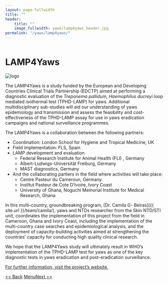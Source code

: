```yaml
---
layout: page-fullwidth
title: ""
header:
    title: ""
    image_fullwidth: yaws/lamp4yaws_header.jpg
permalink: "/yaws/lamp4yaws/"
---
```


<div class="row t10">
	<div class="medium-8 columns b30">
		<h1>LAMP4Yaws</h1>
	</div>
	<div class="medium-3 columns b30">
		<img src="{{ site.urlimg }}/yaws/cure_yaws_logo.png" alt="logo">
	</div>
</div>

The LAMP4Yaws is a study funded by the European and Developing Countries Clinical Trials Partnership (EDCTP) aimed at performing a diagnostic evaluation of the *Treponema pallidum, Haemophilus ducreyi* loop mediated isothermal test (TPHD-LAMP) for yaws. Additional multidisciplinary sub-studies will aid our understanding of yaws epidemiology and transmission and assess the feasibility and cost-effectiveness of the TPHD-LAMP assay for use in yaws eradication campaigns and national surveillance programmes.



The LAMP4Yaws is a collaboration between the following partners:

* Coordination: London School for Hygiene and Tropical Medicine, UK
* Field implementation: FLS, Spain
* LAMP development and evaluation
  - Federal Research Institute for Animal Health (FLI) , Germany
  - Albert-Ludwigs-Universität Freiburg, Germany
  - MAST diagnostics, Germany
* And the collaborating partiers in the field where activities will take place:
  - Centre Pasteur du Cameroun, Germany.
  - Institut Pasteur de Cote D’Ivoire, Ivory Coast
  - University of Ghana, Noguchi Memorial Institute for Medical Research, Ghana



In this multi-country, groundbreaking program, [Dr. Camila G- Beiras]({{ site.url }}/team/camila/), yaws and NTDs researcher from the Skin NTD/STI unit,  coordinates the implementation of this project from the field in Cameroon, Ghana and Ivory Coast, including the implementation of the multi-country case searches and epidemiological analysis, and the deployment of capacity-building activities aimed at strengthening the countries’ capacity for conducting high quality clinical research.



We hope that the LAMP4Yaws study will ultimately result in WHO’s implementation of the TPHD-LAMP test for yaws as one of the key diagnostic tests in yaws eradication and post-eradication surveillance.



[For further information, visit the project’s website.](https://www.lshtm.ac.uk/research/centres-projects-groups/lamp4yaws)


<a class="button left r15 tiny radius" href="{{ site.url }}/yaws/ulcers/"> << Back</a> <a class="button left r15 tiny radius" href="{{ site.url }}/yaws">Menu</a><a class="button left r15 tiny radius" href="{{ site.url }}/yaws/documentary/">Next >> </a>

